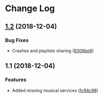 # Change Log

<a name="1.2"></a>
## [1.2](https://github.com/Ty3uK/songlink-android/compare/v1.1...v1.2) (2018-12-04)

### Bug Fixes

* Crashes and playlists sharing ([8306be8](https://github.com/Ty3uK/songlink-android/commit/8306be8))

<a name="1.1"></a>
## 1.1 (2018-12-04)

### Features

* Added missing musical services ([fc94c98](https://github.com/Ty3uK/songlink-android/commit/fc94c98))